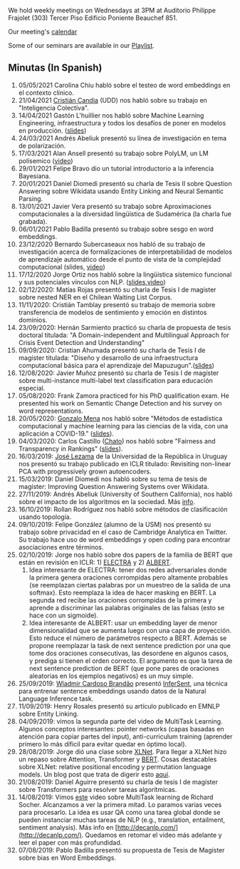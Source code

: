 
We hold weekly meetings on Wednesdays at 3PM at Auditorio Philippe Frajolet (303) Tercer Piso Edificio Poniente Beauchef 851.



Our meeting's [calendar](https://calendar.google.com/calendar?cid=a2RodGsyMzZoOGdoc21nc3BscG9hMXBwaDRAZ3JvdXAuY2FsZW5kYXIuZ29vZ2xlLmNvbQ)

Some of our seminars are available in our [Playlist](https://youtube.com/playlist?list=PLppKo85eGXiWOuXni-PIyPu7V63RhqbKJ).

## Minutas (In Spanish)
1. 05/05/2021  Carolina Chiu habló sobre el testeo de word embeddings en el contexto clínico. 
1. 21/04/2021 [Cristián Candia](https://crcandia.github.io/crcandiav/) (UDD) nos habló sobre su trabajo en "Inteligencia Colectiva".
1. 14/04/2021 Gastón L'huillier nos habló sobre Machine Learning Engineering, infraestructura y todos los desafíos de poner en modelos en producción. ([slides](slides/Machine_Learning_Engineering_Gaston.pdf))
1. 24/03/2021 Andrés Abeliuk presentó su línea de investigación en tema de polarización.
1. 17/03/2021 Alan Ansell presentó su trabajo sobre PolyLM, un LM polísemico ([video](https://youtu.be/OKD8fvNZVwE))
1. 29/01/2021 Felipe Bravo dio un tutorial introductorio a la inferencia Bayesiana.
1. 20/01/2021 Daniel Diomedi presentó su charla de Tesis II sobre Question Answering sobre Wikidata usando Entity Linking and Neural Semantic Parsing.
1. 13/01/2021 Javier Vera presentó su trabajo sobre Aproximaciones computacionales a la diversidad lingüística de Sudamérica (la charla fue grabada).
1. 06/01/2021 Pablo Badilla presentó su trabajo sobre sesgo en word embeddings.
1. 23/12/2020 Bernardo Subercaseaux nos habló de su trabajo de investigación acerca de formalizaciones de interpretabilidad de modelos de aprendizaje automático desde el punto de vista de la complejidad computacional (slides, [video](https://youtu.be/7ZfDaFccl-8))
1. 17/12/2020 Jorge Ortiz nos habló sobre la lingüística sístemico funcional y sus potenciales vínculos con NLP. ([slides](https://ortizfuentes.com/wp-content/uploads/2020/12/Ortiz-J.-2020-Charla-El-aporte-de-los-estudios-del-lenguaje.pdf),[video](https://youtu.be/jRWyPl6cb7I))
1. 02/12/2020: Matías Rojas presentó su charla de Tesis I de magíster sobre nested NER en el Chilean Waiting List Corpus.
1. 11/11/2020: Cristián Tamblay presentó su trabajo de memoria sobre transferencia de modelos de sentimiento y emoción en distintos dominios.
1. 23/09/2020: Hernán Sarmiento practicó su charla de propuesta de tesis doctoral titulada: "A Domain-independent and Multilingual Approach for Crisis Event Detection and Understanding"
1. 09/09/2020: Cristian Ahumada presentó su charla de Tesis I de magíster titulada: "Diseño y desarrollo de una infraestructura computacional básica para el aprendizaje del Mapuzugun".([slides](slides/CharlaMapuzugun.pdf))
1. 12/08/2020: Javier Muñoz presentó su charla de Tesis I de magíster sobre multi-instance multi-label text classification para educación especial.
1. 05/08/2020: Frank Zamora practiced for his PhD qualification exam. He presented his work on Semantic Change Detection and his survey on word representations.
1. 20/05/2020: [Gonzalo Mena](https://gomena.github.io/) nos habló sobre "Métodos de estadística computacional y machine learning para las ciencias de la vida, con una aplicación a COVID-19." ([slides](slides/charla_gonzalo_mena.pdf)).
1. 04/03/2020: Carlos Castillo ([Chato](https://chato.cl/)) nos habló sobre "Fairness and Transparency in Rankings" ([slides](https://docs.google.com/presentation/d/1g8fKO8sL5zSTf4WMpziy-LiQrOI1rpHXpv9sZ2fljE0/edit?usp=sharing)).
1. 16/03/2019: [José Lezama](https://scholar.google.com/citations?user=iDP84cQAAAAJ&hl=en&oi=sra) de la Universidad de la República in Uruguay nos presentó su trabajo publicado en ICLR titulado: Revisiting non-linear PCA with progressively grown autoencoders.
1. 15/03/2019: Daniel Diomedi nos habló sobre su tema de tesis de magíster:  Improving Question Answering Systems over Wikidata.
1. 27/11/2019:  Andrés Abeliuk (University of Southern California), nos habló sobre el impacto de los algoritmos en la sociedad. Más [info](https://www.dcc.uchile.cl/charla-impacto-de-los-algoritmos-en-la-sociedad).
1. 16/10/2019: Rollan Rodríguez nos habló sobre métodos de clasificación usando topología.
1. 09/10/2019: Felipe González (alumno de la USM) nos presentó su trabajo sobre privacidad en el caso de Cambridge Analytica en Twitter. Su trabajo hace uso de word embeddings y open coding para encontrar asociaciones entre términos. 
1. 02/10/2019: Jorge nos habló sobre dos papers de la familia de BERT que están en revisión en ICLR: 1) [ELECTRA](https://openreview.net/forum?id=r1xMH1BtvB) y 2) [ALBERT](https://openreview.net/forum?id=H1eA7AEtvS). 
	1.  Idea interesante de ELECTRA: tener dos redes adversariales donde la primera genera oraciones corrompidas pero altamente probables (se reemplazan ciertas palabras por un muestreo de la salida de una softmax). Esto reemplaza la idea de hacer masking en BERT. La segunda red recibe las oraciones corrompidas de la primera y aprende a discriminar las palabras originales de las falsas (esto se hace con un sigmoide). 
	1. Idea interesante de ALBERT: usar un embedding layer de menor dimensionalidad que se aumenta luego con una capa de proyección. Esto reduce el número de parámetros respecto a BERT. Además se propone reemplazar la task de next sentence prediction por una que tome dos oraciones consecutivas, las desordene en algunos casos, y prediga si tienen el orden correcto. El argumento es que la tarea de next sentence prediction de BERT (que pone pares de oraciones aleatorias en los ejemplos negativos) es un muy simple. 
1. 25/09/2019: [Wladmir Cardoso Brandão](http://www.wladmirbrandao.com) presentó [InferSent](https://github.com/facebookresearch/InferSent), una técnica para entrenar sentence embeddings usando datos de la Natural Language Inference task.
1. 11/09/2019: Henry Rosales presentó su artículo publicado en EMNLP sobre Entity Linking.
1. 04/09/2019: vimos la segunda parte del video de MultiTask Learning. Algunos conceptos interesantes: pointer networks (capas basadas en atención para copiar partes del input), anti-curriculum training (aprender primero lo más díficil para evitar quedar en óptimo local).
1. 28/08/2019: Jorge dió una clase sobre [XLNet](https://github.com/zihangdai/xlnet). Para llegar a XLNet hizo un repaso sobre Attention, Transformer y [BERT](https://arxiv.org/abs/1810.04805). Cosas destacables sobre XLNet: relative positional encoding y permutation language models. Un blog post que trata de digerir esto [aquí](http://mlexplained.com/2019/06/30/paper-dissected-xlnet-generalized-autoregressive-pretraining-for-language-understanding-explained/).
1. 21/08/2019: Daniel Aguirre presentó su charla de tesis I de magíster sobre Transformers para resolver tareas algorítmicas. 
1. 14/08/2019: Vimos [este](https://www.youtube.com/watch?v=M8dsZsEtEsg&list=PLoROMvodv4rOhcuXMZkNm7j3fVwBBY42z&index=18&t=0s) video sobre MultiTask learning de Richard Socher. Alcanzamos a ver la primera mitad. Lo paramos varias veces para procesarlo. La idea es usar QA como una tarea global donde se pueden instanciar muchas tareas de NLP (e.g., translation, entailment, sentiment analysis). Más info en [http://decanlp.com/](http://decanlp.com/). Quedamos en retomar el video más adelante y leer el paper con más profundidad.
1. 07/08/2019: Pablo Badilla presentó su propuesta de Tesis de Magíster sobre bias en Word Embeddings.
